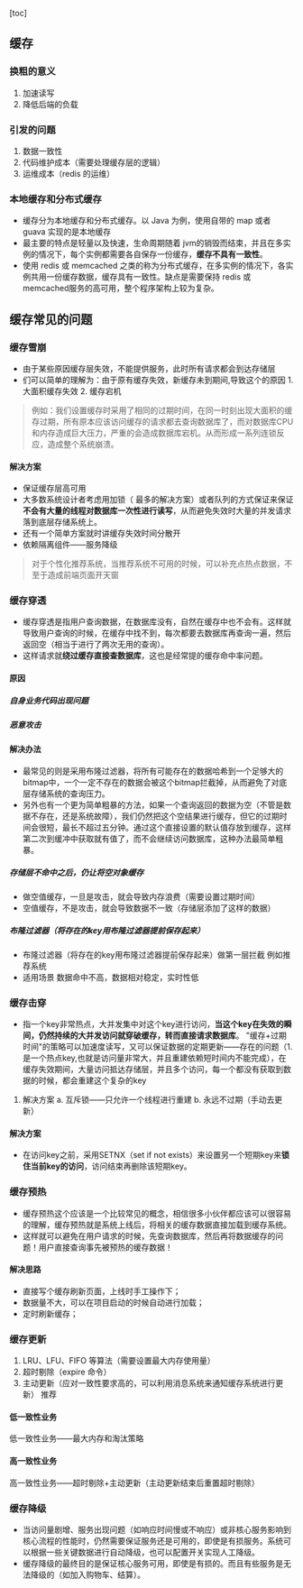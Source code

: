 
[toc]

## 缓存
### 换粗的意义
1. 加速读写
2. 降低后端的负载

### 引发的问题
1. 数据一致性
2. 代码维护成本（需要处理缓存层的逻辑）
3. 运维成本（redis 的运维）

### 本地缓存和分布式缓存
- 缓存分为本地缓存和分布式缓存。以 Java 为例，使用自带的 map 或者 guava 实现的是本地缓存
- 最主要的特点是轻量以及快速，生命周期随着 jvm的销毁而结束，并且在多实例的情况下，每个实例都需要各自保存一份缓存，**缓存不具有一致性**。
- 使用 redis 或 memcached 之类的称为分布式缓存，在多实例的情况下，各实例共用一份缓存数据，缓存具有一致性。缺点是需要保持 redis 或 memcached服务的高可用，整个程序架构上较为复杂。

## 缓存常见的问题
### 缓存雪崩
- 	由于某些原因缓存层失效，不能提供服务，此时所有请求都会到达存储层
- 们可以简单的理解为：由于原有缓存失效，新缓存未到期间,导致这个的原因 1. 大面积缓存失效 2. 缓存宕机

> 例如：我们设置缓存时采用了相同的过期时间，在同一时刻出现大面积的缓存过期，所有原本应该访问缓存的请求都去查询数据库了，而对数据库CPU和内存造成巨大压力，严重的会造成数据库宕机。从而形成一系列连锁反应，造成整个系统崩溃。

#### 解决方案
- 保证缓存层高可用
- 大多数系统设计者考虑用加锁（ 最多的解决方案）或者队列的方式保证来保证**不会有大量的线程对数据库一次性进行读写**，从而避免失效时大量的并发请求落到底层存储系统上。
- 还有一个简单方案就时讲缓存失效时间分散开
- 依赖隔离组件——服务降级
> 对于个性化推荐系统，当推荐系统不可用的时候，可以补充点热点数据，不至于造成前端页面开天窗


### 缓存穿透
- 缓存穿透是指用户查询数据，在数据库没有，自然在缓存中也不会有。这样就导致用户查询的时候，在缓存中找不到，每次都要去数据库再查询一遍，然后返回空（相当于进行了两次无用的查询）。
- 这样请求就**绕过缓存直接查数据库**，这也是经常提的缓存命中率问题。

#### 原因
##### 自身业务代码出现问题
##### 恶意攻击

#### 解决办法
- 最常见的则是采用布隆过滤器，将所有可能存在的数据哈希到一个足够大的bitmap中，一个一定不存在的数据会被这个bitmap拦截掉，从而避免了对底层存储系统的查询压力。
- 另外也有一个更为简单粗暴的方法，如果一个查询返回的数据为空（不管是数据不存在，还是系统故障），我们仍然把这个空结果进行缓存，但它的过期时间会很短，最长不超过五分钟。通过这个直接设置的默认值存放到缓存，这样第二次到缓冲中获取就有值了，而不会继续访问数据库，这种办法最简单粗暴。

##### 存储层不命中之后，仍让将空对象缓存
- 做空值缓存，一旦是攻击，就会导致内存浪费（需要设置过期时间）
- 空值缓存，不是攻击，就会导致数据不一致（存储层添加了这样的数据）

##### 布隆过滤器（将存在的key用布隆过滤器提前保存起来）

- 布隆过滤器（将存在的key用布隆过滤器提前保存起来）做第一层拦截 例如推荐系统
- 适用场景 数据命中不高，数据相对稳定，实时性低

### 缓存击穿
- 指一个key非常热点，大并发集中对这个key进行访问，**当这个key在失效的瞬间，仍然持续的大并发访问就穿破缓存，转而直接请求数据库**。
 "缓存+过期时间"的策略可以加速度读写，又可以保证数据的定期更新——存在的问题（1.是一个热点key,也就是访问量非常大，并且重建依赖短时间内不能完成），在缓存失效期间，大量访问抵达存储层，并且多个访问，每一个都没有获取到数据的时候，都会重建这个复杂的key
1. 解决方案
	a. 互斥锁——只允许一个线程进行重建
	b. 永远不过期（手动去更新）

#### 解决方案
- 在访问key之前，采用SETNX（set if not exists）来设置另一个短期key来**锁住当前key的访问**，访问结束再删除该短期key。

### 缓存预热
- 缓存预热这个应该是一个比较常见的概念，相信很多小伙伴都应该可以很容易的理解，缓存预热就是系统上线后，将相关的缓存数据直接加载到缓存系统。
- 这样就可以避免在用户请求的时候，先查询数据库，然后再将数据缓存的问题！用户直接查询事先被预热的缓存数据！

#### 解决思路
- 直接写个缓存刷新页面，上线时手工操作下；
- 数据量不大，可以在项目启动的时候自动进行加载；
- 定时刷新缓存；

### 缓存更新

1. LRU、LFU、FIFO 等算法（需要设置最大内存使用量）
2. 超时剔除（expire 命令）
3. 主动更新（应对一致性要求高的，可以利用消息系统来通知缓存系统进行更新）
推荐

#### 低一致性业务
低一致性业务——最大内存和淘汰策略

#### 高一致性业务

高一致性业务——超时剔除+主动更新（主动更新结束后重置超时剔除）


### 缓存降级
- 当访问量剧增、服务出现问题（如响应时间慢或不响应）或非核心服务影响到核心流程的性能时，仍然需要保证服务还是可用的，即使是有损服务。系统可以根据一些关键数据进行自动降级，也可以配置开关实现人工降级。
- 缓存降级的最终目的是保证核心服务可用，即使是有损的。而且有些服务是无法降级的（如加入购物车、结算）。